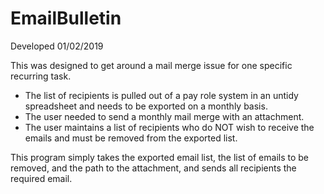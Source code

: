 # EmailBulletin
Developed 01/02/2019

This was designed to get around a mail merge issue for one specific recurring task.

- The list of recipients is pulled out of a pay role system in an untidy spreadsheet and needs to be exported on a monthly basis.
- The user needed to send a monthly mail merge with an attachment. 
- The user maintains a list of recipients who do NOT wish to receive the emails and must be removed from the exported list.

This program simply takes the exported email list, the list of emails to be removed, and the path to the attachment, and sends all recipients the required email.
